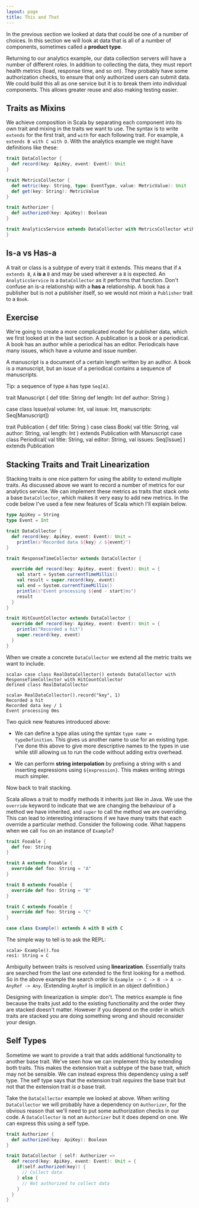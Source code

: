 ```yaml
---
layout: page
title: This and That
---
```


In the previous section we looked at data that could be one of a number of choices. In this section we will look at data that is all of a number of components, sometimes called a **product type**.

Returning to our analytics example, our data collection servers will have a number of different roles. In addition to collecting the data, they must report health metrics (load, response time, and so on). They probably have some authorization checks, to ensure that only authorized users can submit data. We could build this all as one service but it is to break them into individual components. This allows greater reuse and also making testing easier.

## Traits as Mixins

We achieve composition in Scala by separating each component into its own trait and mixing in the traits we want to use. The syntax is to write `extends` for the first trait, and `with` for each following trait. For example, `A extends B with C with D`. With the analytics example we might have definitions like these:


~~~ scala
trait DataCollector {
  def record(key: ApiKey, event: Event): Unit
}

trait MetricsCollector {
  def metric(key: String, type: EventType, value: MetricValue): Unit
  def get(key: String): MetricValue
}

trait Authorizer {
  def authorized(key: ApiKey): Boolean
}

trait AnalyticsService extends DataCollector with MetricsCollector wtih Authorizer {
}
~~~


## Is-a vs Has-a

A trait or class is a subtype of every trait it extends. This means that if `A extends B`, `A` **is a** `B` and may be used wherever a `B` is expected. An `AnalyticsService` is a `DataCollector` as it performs that function. Don't confuse an is-a relationship with a **has a** relationship. A book has a publisher but is not a publisher itself, so we would not mixin a `Publisher` trait to a `Book`.

## Exercise

We're going to create a more complicated model for publisher data, which we first looked at in the last section. A publication is a book or a periodical. A book has an author while a periodical has an editor. Periodicals have many issues, which have a volume and issue number.

A manuscript is a document of a certain length written by an author. A book is a manuscript, but an issue of a periodical contains a sequence of manuscripts.

Tip: a sequence of type `A` has type `Seq[A]`.

<div class="solution">
trait Manuscript {
  def title: String
  def length: Int
  def author: String
}

case class Issue(val volume: Int, val issue: Int, manuscripts: Seq[Manuscript])

trait Publication {
  def title: String
}
case class Book(
  val title: String,
  val author: String,
  val length: Int
) extends Publication with Manuscript
case class Periodical(
  val title: String,
  val editor: String,
  val issues: Seq[Issue]
) extends Publication
</div>

## Stacking Traits and Trait Linearization

Stacking traits is one nice pattern for using the ability to extend multiple traits. As discussed above we want to record a number of metrics for our analytics service. We can implement these metrics as traits that stack onto a base `DataCollector`, which makes it very easy to add new metrics. In the code below I've used a few new features of Scala which I'll explain below.

~~~ scala
type ApiKey = String
type Event = Int

trait DataCollector {
  def record(key: ApiKey, event: Event): Unit =
    println(s"Recorded data ${key} / ${event}")
}

trait ResponseTimeCollector extends DataCollector {

  override def record(key: ApiKey, event: Event): Unit = {
    val start = System.currentTimeMillis()
    val result = super.record(key, event)
    val end = System.currentTimeMillis()
    println(s"Event processing ${end - start}ms")
    result
  }
}

trait HitCountCollector extends DataCollector {
  override def record(key: ApiKey, event: Event): Unit = {
    println("Recorded a hit")
    super.record(key, event)
  }
}
~~~

When we create a concrete `DataCollector` we extend all the metric traits we want to include.

~~~
scala> case class RealDataCollector() extends DataCollector with ResponseTimeCollector with HitCountCollector
defined class RealDataCollector

scala> RealDataCollector().record("key", 1)
Recorded a hit
Recorded data key / 1
Event processing 0ms
~~~

Two quick new features introduced above:

* We can define a type alias using the syntax `type name = typeDefinition`. This gives us another name to use for an existing type. I've done this above to give more descriptive names to the types in use while still allowing us to run the code without adding extra overhead.

* We can perform **string interpolation** by prefixing a string with s and inserting expressions using `${expression}`. This makes writing strings much simpler.

Now back to trait stacking.

Scala allows a trait to modify methods it inherits just like in Java. We use the `override` keyword to indicate that we are changing the behaviour of a method we have inherited, and `super` to call the method we are overriding. This can lead to interesting interactions if we have many traits that each override a particular method. Consider the following code. What happens when we call `foo` on an instance of `Example`?

~~~ scala
trait Fooable {
  def foo: String
}

trait A extends Fooable {
  override def foo: String = "A"
}

trait B extends Fooable {
  override def foo: String = "B"
}

trait C extends Fooable {
  override def foo: String = "C"
}

case class Example() extends A with B with C
~~~

The simple way to tell is to ask the REPL:

~~~
scala> Example().foo
res1: String = C
~~~

Ambiguity between traits is resolved using **linearization**. Essentially traits are searched from the last one extended to the first looking for a method. So in the above example the search order is `Example -> C -> B -> A -> AnyRef -> Any`. (Extending `AnyRef` is implicit in an object definition.)

Designing with linearization is simple: don't. The metrics example is fine because the traits just add to the existing functionality and the order they are stacked doesn't matter. However if you depend on the order in which traits are stacked you are doing something wrong and should reconsider your design.


## Self Types

Sometime we want to provide a trait that adds additional functionality to another base trait. We've seen how we can implement this by extending both traits. This makes the extension trait a subtype of the base trait, which may not be sensible. We can instead express this dependency using a self type. The self type says that the extension trait *requires* the base trait but not that the extension trait *is a* base trait.

Take the `DataCollector` example we looked at above. When writing `DataCollector` we will probably have a dependency on `Authorizer`, for the obvious reason that we'll need to put some authorization checks in our code. A `DataCollector` is not an `Authorizer` but it does depend on one. We can express this using a self type.

~~~ scala
trait Authorizer {
  def authorized(key: ApiKey): Boolean
}

trait DataCollector { self: Authorizer =>
  def record(key: ApiKey, event: Event): Unit = {
    if(self.authorized(key)) {
      // Collect data
    } else {
      // Not authorized to collect data
    }
  }
}
~~~
